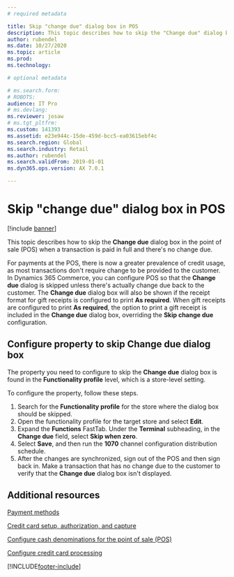 ```yaml
---
# required metadata

title: Skip "change due" dialog box in POS
description: This topic describes how to skip the "Change due" dialog box in the point of sale (POS) when a transaction is paid in full and there is no change due.
author: rubendel
ms.date: 10/27/2020
ms.topic: article
ms.prod: 
ms.technology: 

# optional metadata

# ms.search.form: 
# ROBOTS: 
audience: IT Pro
# ms.devlang: 
ms.reviewer: josaw
# ms.tgt_pltfrm: 
ms.custom: 141393
ms.assetid: e23e944c-15de-459d-bcc5-ea03615ebf4c
ms.search.region: Global
ms.search.industry: Retail
ms.author: rubendel
ms.search.validFrom: 2019-01-01
ms.dyn365.ops.version: AX 7.0.1

---
```


# Skip "change due" dialog box in POS

[!include [banner](../includes/banner.md)]

This topic describes how to skip the **Change due** dialog box in the point of sale (POS) when a transaction is paid in full and there's no change due.

For payments at the POS, there is now a greater prevalence of credit usage, as most transactions don't require change to be provided to the customer. In Dynamics 365 Commerce, you can configure POS so that the  **Change due** dialog is skipped unless there's actually change due back to the customer. The **Change due** dialog box will also be shown if the receipt format for gift receipts is configured to print **As required**. When gift receipts are configured to print **As required**, the option to print a gift receipt is included in the **Change due** dialog box, overriding the **Skip change due** configuration.

## Configure property to skip **Change due** dialog box

The property you need to configure to skip the **Change due** dialog box is found in the **Functionality profile** level, which is a store-level setting. 

To configure the property, follow these steps.

1. Search for the **Functionality profile** for the store where the dialog box should be skipped.
1. Open the functionality profile for the target store and select **Edit**. 
1. Expand the **Functions** FastTab. Under the **Terminal** subheading, in the **Change due** field, select **Skip when zero**. 
1. Select **Save**, and then run the **1070** channel configuration distribution schedule.
1. After the changes are synchronized, sign out of the POS and then sign back in. Make a transaction that has no change due to the customer to verify that the **Change due** dialog box isn't displayed.  

## Additional resources

[Payment methods](../payment-methods.md)

[Credit card setup, authorization, and capture](https://docs.microsoft.com/dynamics365/finance/accounts-receivable/credit-card-authorizations)

[Configure cash denominations for the point of sale (POS)](../cash-denominations.md)

[Configure credit card processing](../tasks/configure-credit-card-processing.md)


[!INCLUDE[footer-include](../../includes/footer-banner.md)]